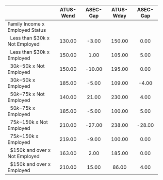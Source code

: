 
|                      |    ATUS-Wend |     ASEC-Gap |    ATUS-Wday |     ASEC-Gap |
| -------------------- | :----------: | :----------: | :----------: | :----------: |
| Family Income x Employed Status |              |              |              |              |
| &nbsp;&nbsp;Less than $30k x Not Employed |       130.00 |        -3.00 |       150.00 |         0.00 |
| &nbsp;&nbsp;Less than $30k x Employed |       150.00 |         1.00 |       105.00 |         5.00 |
| &nbsp;&nbsp;$30k-$50k x Not Employed |       150.00 |       -10.00 |       195.00 |         0.00 |
| &nbsp;&nbsp;$30k-$50k x Employed |       185.00 |        -5.00 |       109.00 |        -4.00 |
| &nbsp;&nbsp;$50k-$75k x Not Employed |       140.00 |        21.00 |       230.00 |         4.00 |
| &nbsp;&nbsp;$50k-$75k x Employed |       185.00 |        -5.00 |       100.00 |         5.00 |
| &nbsp;&nbsp;$75k-$150k x Not Employed |       210.00 |       -27.00 |       238.00 |       -28.00 |
| &nbsp;&nbsp;$75k-$150k x Employed |       219.00 |        -9.00 |       100.00 |         0.00 |
| &nbsp;&nbsp;$150k and over x Not Employed |       163.00 |         2.00 |       185.00 |         0.00 |
| &nbsp;&nbsp;$150k and over x Employed |       210.00 |        15.00 |        86.00 |         4.00 |

